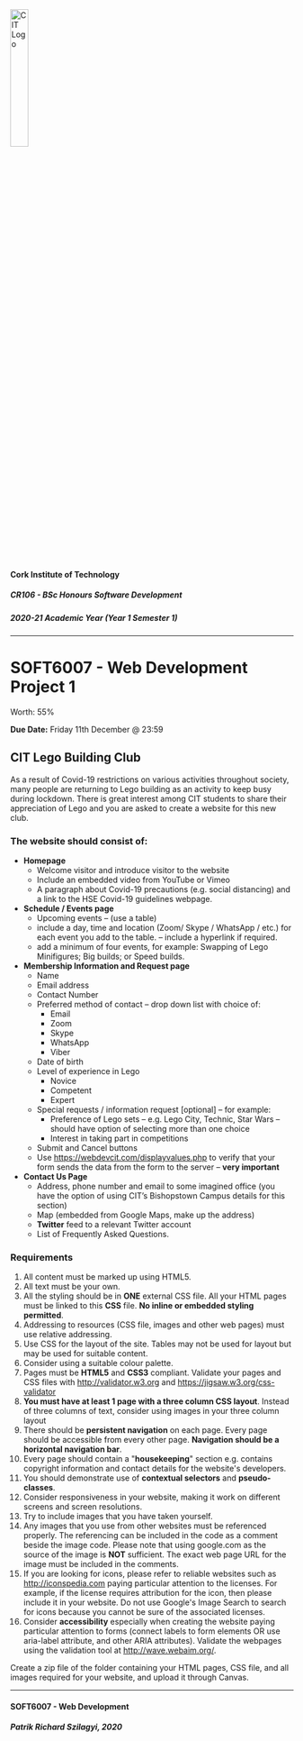 <img src="https://socsportal.cit.ie/assets/images/logowhite.jpg" alt="CIT Logo" width="25%" />

#### Cork Institute of Technology

##### CR106 - BSc Honours Software Development

##### 2020-21 Academic Year (Year 1 Semester 1)

---

# SOFT6007 - Web Development Project 1

Worth: 55%

**Due Date:** Friday 11th December @ 23:59

## CIT Lego Building Club

As a result of Covid-19 restrictions on various activities throughout society, many people are returning to Lego building as an activity to keep busy during lockdown. There is great interest among CIT students to share their appreciation of Lego and you are asked to create a website for this new club.

### The website should consist of:

-   **Homepage**
    -   Welcome visitor and introduce visitor to the website
    -   Include an embedded video from YouTube or Vimeo
    -   A paragraph about Covid-19 precautions (e.g. social distancing) and a link to the HSE Covid-19 guidelines webpage.
-   **Schedule / Events page**
    -   Upcoming events – (use a table)
    -   include a day, time and location (Zoom/ Skype / WhatsApp / etc.) for each event you add to the table. – include a hyperlink if required.
    -   add a minimum of four events, for example: Swapping of Lego Minifigures; Big builds; or Speed builds.
-   **Membership Information and Request page**
    -   Name
    -   Email address
    -   Contact Number
    -   Preferred method of contact – drop down list with choice of:
        -   Email
        -   Zoom
        -   Skype
        -   WhatsApp
        -   Viber
    -   Date of birth
    -   Level of experience in Lego
        -   Novice
        -   Competent
        -   Expert
    -   Special requests / information request [optional] – for example:
        -   Preference of Lego sets – e.g. Lego City, Technic, Star Wars – should have option of selecting more than one choice
        -   Interest in taking part in competitions
    -   Submit and Cancel buttons
    -   Use https://webdevcit.com/displayvalues.php to verify that your form sends the data from the form to the server – **very important**
-   **Contact Us Page**
    -   Address, phone number and email to some imagined office (you have the option of using CIT’s Bishopstown Campus details for this section)
    -   Map (embedded from Google Maps, make up the address)
    -   **Twitter** feed to a relevant Twitter account
    -   List of Frequently Asked Questions.

### Requirements

1. All content must be marked up using HTML5.
2. All text must be your own.
3. All the styling should be in **ONE** external CSS file. All your HTML pages must be linked to this **CSS** file. **No inline or embedded styling permitted**.
4. Addressing to resources (CSS file, images and other web pages) must use relative addressing.
5. Use CSS for the layout of the site. Tables may not be used for layout but may be used for suitable content.
6. Consider using a suitable colour palette.
7. Pages must be **HTML5** and **CSS3** compliant. Validate your pages and CSS files with http://validator.w3.org and https://jigsaw.w3.org/css-validator
8. **You must have at least 1 page with a three column CSS layout**. Instead of three columns of text, consider using images in your three column layout
9. There should be **persistent navigation** on each page. Every page should be accessible from every other page. **Navigation should be a horizontal navigation bar**.
10. Every page should contain a "**housekeeping**" section e.g. contains copyright information and contact details for the website's developers.
11. You should demonstrate use of **contextual selectors** and **pseudo-classes**.
12. Consider responsiveness in your website, making it work on different screens and screen resolutions.
13. Try to include images that you have taken yourself.
14. Any images that you use from other websites must be referenced properly. The referencing can be included in the code as a comment beside the image code. Please note that using google.com as the source of the image is **NOT** sufficient. The exact web page URL for the image must be included in the comments.
15. If you are looking for icons, please refer to reliable websites such as http://iconspedia.com paying particular attention to the licenses. For example, if the license requires attribution for the icon, then please include it in your website. Do not use Google's Image Search to search for icons because you cannot be sure of the associated licenses.
16. Consider **accessibility** especially when creating the website paying particular attention to forms (connect labels to form elements OR use aria-label attribute, and other ARIA attributes). Validate the webpages using the validation tool at http://wave.webaim.org/.

Create a zip file of the folder containing your HTML pages, CSS file, and all
images required for your website, and upload it through Canvas.

---

#### SOFT6007 - Web Development

##### Patrik Richard Szilagyi, 2020
